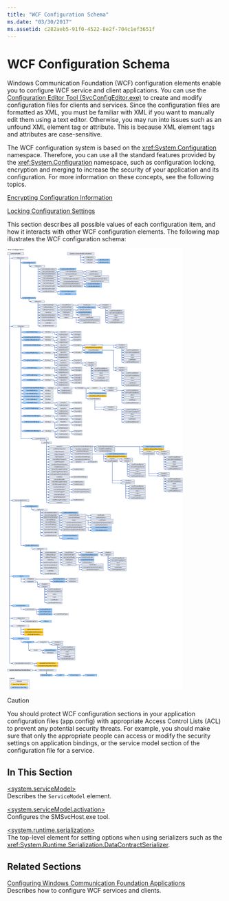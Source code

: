 ```yaml
---
title: "WCF Configuration Schema"
ms.date: "03/30/2017"
ms.assetid: c282aeb5-91f0-4522-8e2f-704c1ef3651f
---
```

# WCF Configuration Schema
Windows Communication Foundation (WCF) configuration elements enable you to configure WCF service and client applications. You can use the [Configuration Editor Tool (SvcConfigEditor.exe)](../../configuration-editor-tool-svcconfigeditor-exe.md) to create and modify configuration files for clients and services. Since the configuration files are formatted as XML, you must be familiar with XML if you want to manually edit them using a text editor. Otherwise, you may run into issues such as an unfound XML element tag or attribute. This is because XML element tags and attributes are case-sensitive.  
  
 The WCF configuration system is based on the <xref:System.Configuration> namespace. Therefore, you can use all the standard features provided by the <xref:System.Configuration> namespace, such as configuration locking, encryption and merging to increase the security of your application and its configuration. For more information on these concepts, see the following topics.  
  
 [Encrypting Configuration Information](https://go.microsoft.com/fwlink/?LinkId=95337)  
  
 [Locking Configuration Settings](https://go.microsoft.com/fwlink/?LinkId=95338)  
  
 This section describes all possible values of each configuration item, and how it interacts with other WCF configuration elements. The following map illustrates the WCF configuration schema:  
  
 ![Diagram that shows the WCF configuration schema.](./media/index/windows-communication-foundation-configuration-schema.gif)  
  
> [!CAUTION]
>  You should protect WCF configuration sections in your application configuration files (app.config) with appropriate Access Control Lists (ACL) to prevent any potential security threats.  For example, you should make sure that only the appropriate people can access or modify the security settings on application bindings, or the service model section of the configuration file for a service.  
  
## In This Section  
 [\<system.serviceModel>](system-servicemodel.md)  
 Describes the `ServiceModel` element.  
  
 [\<system.serviceModel.activation>](system-servicemodel-activation.md)  
 Configures the SMSvcHost.exe tool.  
  
 [\<system.runtime.serialization>](system-runtime-serialization.md)  
 The top-level element for setting options when using serializers such as the <xref:System.Runtime.Serialization.DataContractSerializer>.  
  
## Related Sections  
 [Configuring Windows Communication Foundation Applications](../../configuring-services.md)  
 Describes how to configure WCF services and clients.
